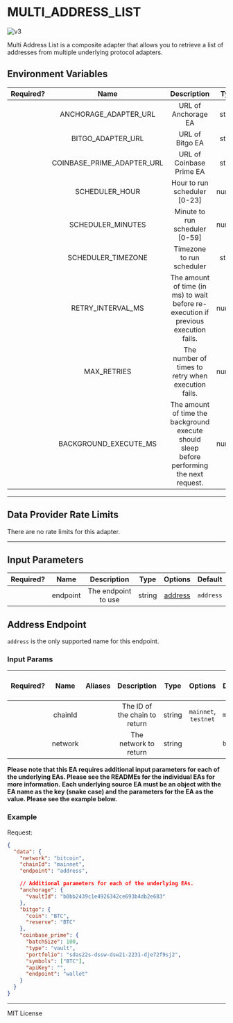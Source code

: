 # MULTI_ADDRESS_LIST

![v3](https://img.shields.io/badge/framework%20version-v3-blueviolet)

Multi Address List is a composite adapter that allows you to retrieve a list of addresses from multiple underlying protocol adapters.

## Environment Variables

| Required? |            Name            |                                        Description                                         |  Type  | Options |      Default       |
| :-------: | :------------------------: | :----------------------------------------------------------------------------------------: | :----: | :-----: | :----------------: |
|           |   ANCHORAGE_ADAPTER_URL    |                                    URL of Anchorage EA                                     | string |         |                    |
|           |     BITGO_ADAPTER_URL      |                                      URL of Bitgo EA                                       | string |         |                    |
|           | COINBASE_PRIME_ADAPTER_URL |                                  URL of Coinbase Prime EA                                  | string |         |                    |
|           |       SCHEDULER_HOUR       |                                Hour to run scheduler [0-23]                                | number |         |        `17`        |
|           |     SCHEDULER_MINUTES      |                               Minute to run scheduler [0-59]                               | number |         |        `1`         |
|           |     SCHEDULER_TIMEZONE     |                                 Timezone to run scheduler                                  | string |         | `America/New_York` |
|           |     RETRY_INTERVAL_MS      |    The amount of time (in ms) to wait before re-execution if previous execution fails.     | number |         |      `60000`       |
|           |        MAX_RETRIES         |                     The number of times to retry when execution fails.                     | number |         |        `5`         |
|           |   BACKGROUND_EXECUTE_MS    | The amount of time the background execute should sleep before performing the next request. | number |         |      `10000`       |

---

## Data Provider Rate Limits

There are no rate limits for this adapter.

---

## Input Parameters

| Required? |   Name   |     Description     |  Type  |           Options            |  Default  |
| :-------: | :------: | :-----------------: | :----: | :--------------------------: | :-------: |
|           | endpoint | The endpoint to use | string | [address](#address-endpoint) | `address` |

## Address Endpoint

`address` is the only supported name for this endpoint.

### Input Params

| Required? |  Name   | Aliases |          Description          |  Type  |       Options        |  Default  | Depends On | Not Valid With |
| :-------: | :-----: | :-----: | :---------------------------: | :----: | :------------------: | :-------: | :--------: | :------------: |
|           | chainId |         | The ID of the chain to return | string | `mainnet`, `testnet` | `mainnet` |            |                |
|           | network |         |     The network to return     | string |                      | `bitcoin` |            |                |

**Please note that this EA requires additional input parameters for each of the underlying EAs. Please see the READMEs for the individual EAs for more information.**
**Each underlying source EA must be an object with the EA name as the key (snake case) and the parameters for the EA as the value. Please see the example below.**

### Example

Request:

```json
{
  "data": {
    "network": "bitcoin",
    "chainId": "mainnet",
    "endpoint": "address",

    // Additional parameters for each of the underlying EAs.
    "anchorage": {
      "vaultId": "b0bb2439c1e4926342ce693b4db2e683"
    },
    "bitgo": {
      "coin": "BTC",
      "reserve": "BTC"
    },
    "coinbase_prime": {
      "batchSize": 100,
      "type": "vault",
      "portfolio": "sdas22s-dssw-dsw21-2231-dje72f9sj2",
      "symbols": ["BTC"],
      "apiKey": "",
      "endpoint": "wallet"
    }
  }
}
```

---

MIT License

